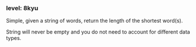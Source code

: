 ### level: 8kyu

Simple, given a string of words, return the length of the shortest word(s).

String will never be empty and you do not need to account for different data types.